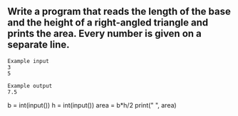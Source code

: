 ## Write a program that reads the length of the base and the height of a right-angled triangle and prints the area. Every number is given on a separate line.

```
Example input
3
5

Example output
7.5

```

b = int(input())
h = int(input())
area = b*h/2 
print(" ", area)

